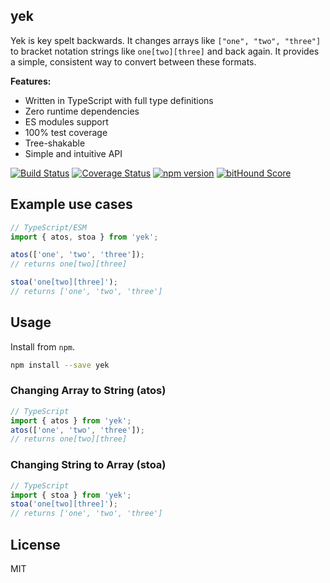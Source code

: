 ## yek

Yek is key spelt backwards. It changes arrays like `["one", "two", "three"]` to bracket notation strings like `one[two][three]` and back again. It provides a simple, consistent way to convert between these formats.

**Features:**
- Written in TypeScript with full type definitions
- Zero runtime dependencies
- ES modules support
- 100% test coverage
- Tree-shakable
- Simple and intuitive API

[![Build Status](https://travis-ci.org/kahwee/yek.svg?branch=master)](https://travis-ci.org/kahwee/yek) [![Coverage Status](https://coveralls.io/repos/kahwee/yek/badge.svg?branch=master)](https://coveralls.io/r/kahwee/yek?branch=master) [![npm version](https://badge.fury.io/js/yek.svg)](http://badge.fury.io/js/yek)
[![bitHound Score](https://www.bithound.io/github/kahwee/yek/badges/score.svg)](https://www.bithound.io/github/kahwee/yek)

## Example use cases

```ts
// TypeScript/ESM
import { atos, stoa } from 'yek';

atos(['one', 'two', 'three']);
// returns one[two][three]

stoa('one[two][three]');
// returns ['one', 'two', 'three']
```

## Usage
Install from `npm`.

```sh
npm install --save yek
```

### Changing Array to String (atos)

```ts
// TypeScript
import { atos } from 'yek';
atos(['one', 'two', 'three']);
// returns one[two][three]
```

### Changing String to Array (stoa)

```ts
// TypeScript
import { stoa } from 'yek';
stoa('one[two][three]');
// returns ['one', 'two', 'three']
```

## License

MIT
